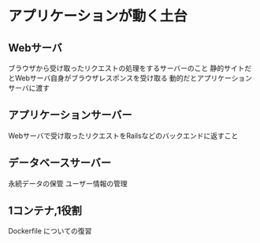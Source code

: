 # アプリケーションが動く土台
## Webサーバ
ブラウザから受け取ったリクエストの処理をするサーバーのこと
静的サイトだとWebサーバ自身がブラウザレスポンスを受け取る
動的だとアプリケーションサーバに渡す

## アプリケーションサーバー
Webサーバで受け取ったリクエストをRailsなどのバックエンドに返すこと
## データベースサーバー
永続データの保管
ユーザー情報の管理

## 1コンテナ,1役割

Dockerfile についての復習
